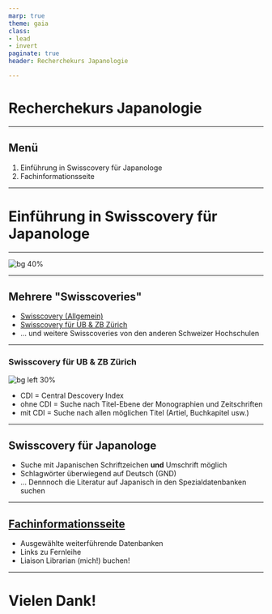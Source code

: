 ```yaml
---
marp: true
theme: gaia
class: 
- lead
- invert
paginate: true
header: Recherchekurs Japanologie

---
```


# Recherchekurs Japanologie

---

## Menü
1. Einführung in Swisscovery für Japanologe
1. Fachinformationsseite

---

# Einführung in Swisscovery für Japanologe

---

![bg 40%](./swisscov.png)

---

## Mehrere "Swisscover**ies**"
- [Swisscovery (Allgemein)](https://swisscovery.slsp.ch/discovery/search?vid=41SLSP_NETWORK:VU1_UNION)
- [Swisscovery für UB & ZB Zürich](https://uzb.swisscovery.slsp.ch/discovery/search?tab=41SLSP_UZB_DN_and_CI&search_scope=DN_and_CI&vid=41SLSP_UZB:UZB&offset=0)
- ... und weitere Swisscoveries von den anderen Schweizer Hochschulen

---

### Swisscovery für UB & ZB Zürich
![bg left 30%](./swisscov2.png)
- CDI = Central Descovery Index
- ohne CDI = Suche nach Titel-Ebene der Monographien und Zeitschriften
- mit CDI = Suche nach allen möglichen Titel (Artiel, Buchkapitel usw.)

--- 

## Swisscovery für Japanologe
- Suche mit Japanischen Schriftzeichen __und__ Umschrift möglich
- Schlagwörter überwiegend auf Deutsch (GND)
- ... Dennnoch die Literatur auf Japanisch in den Spezialdatenbanken suchen

---

## [Fachinformationsseite](https://www.ub.uzh.ch/de/unterstuetzung-erhalten/fachliche-unterstuetzung/japanologie.html)
- Ausgewählte weiterführende Datenbanken
- Links zu Fernleihe
- Liaison Librarian (mich!) buchen!

---

# Vielen Dank!





